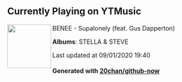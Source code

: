 ## Currently Playing on YTMusic

[<img align="left" width="100" src="https://lh3.googleusercontent.com/i_kBmSFJ-F2BQsOccvjGvDCxjWxac9yfGzl1tdB4pvBy0SYiftLvo_TPCubJlX9rIfD1F1Pkry3qB41A">](https://music.youtube.com/channel/UCBfIRqiUk_-57izXvbZPYlA)

BENEE - Supalonely (feat. Gus Dapperton)

**Albums**: STELLA & STEVE

Last updated at 09/01/2020 19:40

#### Generated with [20chan/github-now](https://github.com/20chan/github-now)


<!--
**20chan/20chan** is a ✨ _special_ ✨ repository because its `README.md` (this file) appears on your GitHub profile.

Here are some ideas to get you started:

- 🔭 I’m currently working on ...
- 🌱 I’m currently learning ...
- 👯 I’m looking to collaborate on ...
- 🤔 I’m looking for help with ...
- 💬 Ask me about ...
- 📫 How to reach me: ...
- 😄 Pronouns: ...
- ⚡ Fun fact: ...
-->
